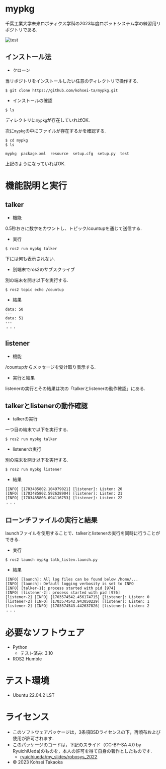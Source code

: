 # mypkg
千葉工業大学未来ロボティクス学科の2023年度ロボットシステム学の練習用リポジトリである.

![test](https://github.com/kohsei-ta/mypkg/actions/workflows/test.yml/badge.svg)

## インストール法

* クローン

当リポジトリをインストールしたい任意のディレクトリで操作する.
```
$ git clone https://github.com/kohsei-ta/mypkg.git
```

* インストールの確認
```
$ ls
```

ディレクトリに`mypkg`が存在していればOK.

次に`mypkg`の中にファイルが存在するかを確認する.
```
$ cd mypkg
$ ls
```
```
mypkg  package.xml  resource  setup.cfg  setup.py  test
```
上記のようになっていればOK.

# 機能説明と実行

## talker
* 機能

0.5秒おきに数字をカウントし、トピック/countupを通じて送信する.

* 実行

```
$ ros2 run mypkg talker 
```
下には何も表示されない.

* 別端末でros2のサブスクライブ

別の端末を開き以下を実行する.
```
$ ros2 topic echo /countup
```

* 結果

```
data: 50
---
data: 51
---
・・・
```

## listener

* 機能

/countupからメッセージを受け取り表示する.

* 実行と結果

listenerの実行とその結果は次の「talkerとlistenerの動作確認」にある.

## talkerとlistenerの動作確認

* talkerの実行

一つ目の端末で以下を実行する.
```
$ ros2 run mypkg talker
```

* listenerの実行

別の端末を開き以下を実行する.
```
$ ros2 run mypkg listener
```

* 結果

```
[INFO] [1703485802.104979021] [listener]: Listen: 20
[INFO] [1703485802.592628904] [listener]: Listen: 21
[INFO] [1703485803.094116753] [listener]: Listen: 22
・・・
```

## ローンチファイルの実行と結果

launchファイルを使用することで、talkerとlistenerの実行を同時に行うことができる.

* 実行
```
$ ros2 launch mypkg talk_listen.launch.py
```
* 結果
```
[INFO] [launch]: All log files can be found below /home/...
[INFO] [launch]: Default logging verbosity is set to INFO
[INFO] [talker-1]: process started with pid [974]
[INFO] [listener-2]: process started with pid [976]
[listener-2] [INFO] [1703574542.456174715] [listener]: Listen: 0
[listener-2] [INFO] [1703574542.943050229] [listener]: Listen: 1
[listener-2] [INFO] [1703574543.442637826] [listener]: Listen: 2
・・・
```

# 必要なソフトウェア
* Python
  * テスト済み: 3.10
* ROS2 Humble

# テスト環境
* Ubuntu 22.04.2 LST

# ライセンス
* このソフトウェアパッケージは，3条項BSDライセンスの下，再頒布および使用が許可されます.
* このパッケージのコードは，下記のスライド（CC-BY-SA 4.0 by RyuichiUeda)のものを，本人の許可を得て自身の著作としたものです.
    * [ryuichiueda/my_slides/robosys_2022](https://github.com/ryuichiueda/my_slides/tree/master/robosys_2022)
* © 2023 Kohsei Takaoka
